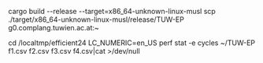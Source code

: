 cargo build --release --target=x86_64-unknown-linux-musl
scp ./target/x86_64-unknown-linux-musl/release/TUW-EP g0.complang.tuwien.ac.at:~

cd /localtmp/efficient24
LC_NUMERIC=en_US perf stat -e cycles ~/TUW-EP f1.csv f2.csv f3.csv f4.csv|cat >/dev/null
